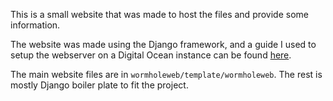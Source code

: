 This is a small website that was made to host the files and provide some information.

The website was made using the Django framework, and a guide I used to setup the webserver on a Digital Ocean instance can be found [here](https://www.digitalocean.com/community/tutorials/how-to-set-up-django-with-postgres-nginx-and-gunicorn-on-ubuntu-18-04).

The main website files are in `wormholeweb/template/wormholeweb`. The rest is mostly Django boiler plate to fit the project.